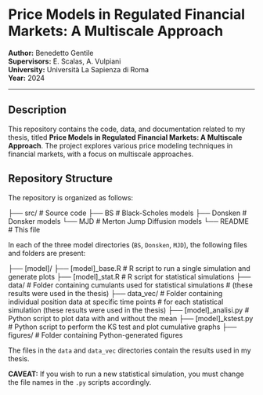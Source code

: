 # Price Models in Regulated Financial Markets: A Multiscale Approach

**Author:** Benedetto Gentile  
**Supervisors:** E. Scalas, A. Vulpiani  
**University:** Università La Sapienza di Roma  
**Year:** 2024

---

## Description

This repository contains the code, data, and documentation related to my thesis, titled **Price Models in Regulated Financial Markets: A Multiscale Approach**. The project explores various price modeling techniques in financial markets, with a focus on multiscale approaches.

## Repository Structure

The repository is organized as follows:

├── src/                # Source code
    ├── BS              # Black-Scholes models
    ├── Donsken         # Donsker models
    └── MJD             # Merton Jump Diffusion models
└── README           # This file

In each of the three model directories (`BS`, `Donsken`, `MJD`), the following files and folders are present:

├── [model]/
    ├── [model]_base.R       # R script to run a single simulation and generate plots
    ├── [model]_stat.R       # R script for statistical simulations
    ├── data/               # Folder containing cumulants used for statistical simulations 
                            # (these results were used in the thesis)
    ├── data_vec/           # Folder containing individual position data at specific time points 
                            # for each statistical simulation (these results were used in the thesis)
    ├── [model]_analisi.py   # Python script to plot data with and without the mean
    ├── [model]_kstest.py    # Python script to perform the KS test and plot cumulative graphs
    ├── figures/            # Folder containing Python-generated figures

The files in the `data` and `data_vec` directories contain the results used in my thesis.

**CAVEAT:** If you wish to run a new statistical simulation, you must change the file names in the `.py` scripts accordingly.

